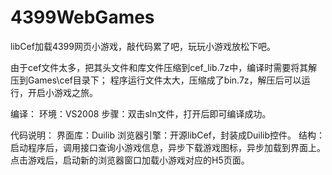 # 4399WebGames
libCef加载4399网页小游戏，敲代码累了吧，玩玩小游戏放松下吧。
 
由于cef文件太多，把其头文件和库文件压缩到cef_lib.7z中，编译时需要将其解压到Games\cef目录下；
程序运行文件太大，压缩成了bin.7z，解压后可以运行，开启小游戏之旅。

编译：
    环境：VS2008
    步骤：双击sln文件，打开后即可编译成功。
    
代码说明：
    界面库：Duilib
    浏览器引擎：开源libCef，封装成Duilib控件。
    结构：启动程序后，调用接口查询小游戏信息，异步下载游戏图标，异步加载到界面上。点击游戏后，启动新的浏览器窗口加载小游戏对应的H5页面。
    
 
   
